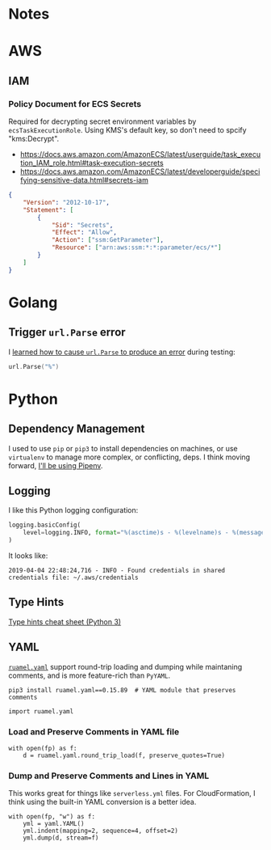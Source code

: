 # Notes

# AWS

## IAM

### Policy Document for ECS Secrets
Required for decrypting secret environment variables by `ecsTaskExecutionRole`.
Using KMS's default key, so don't need to spcify "kms:Decrypt".

* https://docs.aws.amazon.com/AmazonECS/latest/userguide/task_execution_IAM_role.html#task-execution-secrets
* https://docs.aws.amazon.com/AmazonECS/latest/developerguide/specifying-sensitive-data.html#secrets-iam

```json
{
    "Version": "2012-10-17",
    "Statement": [
        {
            "Sid": "Secrets",
            "Effect": "Allow",
            "Action": ["ssm:GetParameter"],
            "Resource": ["arn:aws:ssm:*:*:parameter/ecs/*"]
        }
    ]
}
```

# Golang

## Trigger `url.Parse` error
I [learned how to cause `url.Parse` to produce an
error](https://golang.org/src/net/url/url_test.go) during testing:

```go
url.Parse("%")
```

# Python

## Dependency Management
I used to use `pip` or `pip3` to install dependencies on machines, or use
`virtualenv` to manage more complex, or conflicting, deps. I think moving
forward, [I'll be using Pipenv](https://pipenv.readthedocs.io/en/latest/).

## Logging
I like this Python logging configuration:

```python
logging.basicConfig(
    level=logging.INFO, format="%(asctime)s - %(levelname)s - %(message)s"
)
```

It looks like:

```
2019-04-04 22:48:24,716 - INFO - Found credentials in shared credentials file: ~/.aws/credentials
```

## Type Hints
[Type hints cheat sheet (Python
3)](https://mypy.readthedocs.io/en/latest/cheat_sheet_py3.html)

## YAML
[`ruamel.yaml`](https://yaml.readthedocs.io/en/latest/pyyaml.html) support
round-trip loading and dumping while maintaning comments, and is more
feature-rich than `PyYAML`.

```
pip3 install ruamel.yaml==0.15.89  # YAML module that preserves comments
```

```
import ruamel.yaml
```

### Load and Preserve Comments in YAML file
```
with open(fp) as f:
    d = ruamel.yaml.round_trip_load(f, preserve_quotes=True)
```

### Dump and Preserve Comments and Lines in YAML
This works great for things like `serverless.yml` files. For CloudFormation, I
think using the built-in YAML conversion is a better idea.

```
with open(fp, "w") as f:
    yml = yaml.YAML()
    yml.indent(mapping=2, sequence=4, offset=2)
    yml.dump(d, stream=f)
```
